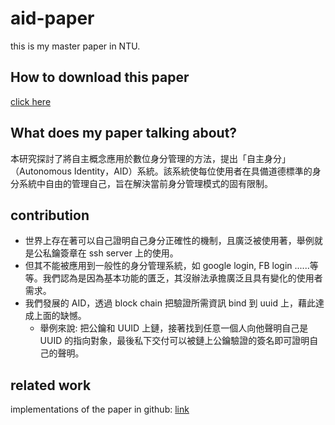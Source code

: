 # aid-paper

this is my master paper in NTU.

## How to download this paper

[click here](https://leon123858.github.io/aid-paper/)

## What does my paper talking about?

本研究探討了將自主概念應用於數位身分管理的方法，提出「自主身分」（Autonomous Identity，AID）系統。該系統使每位使用者在具備道德標準的身分系統中自由的管理自己，旨在解決當前身分管理模式的固有限制。

## contribution

- 世界上存在著可以自己證明自己身分正確性的機制，且廣泛被使用著，舉例就是公私鑰簽章在 ssh server 上的使用。
- 但其不能被應用到一般性的身分管理系統，如 google login, FB login ......等等。我們認為是因為基本功能的匱乏，其沒辦法承擔廣泛且具有變化的使用者需求。
- 我們發展的 AID，透過 block chain 把驗證所需資訊 bind 到 uuid 上，藉此達成上面的缺憾。
  - 舉例來說: 把公鑰和 UUID 上鏈，接著找到任意一個人向他聲明自己是 UUID 的指向對象，最後私下交付可以被鏈上公鑰驗證的簽名即可證明自己的聲明。

## related work

implementations of the paper in github: [link](https://github.com/leon123858/aid)
